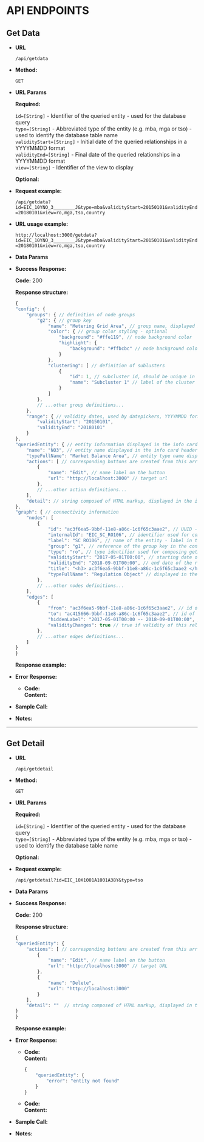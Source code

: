 # API ENDPOINTS

## Get Data

* **URL**

  `/api/getdata`

* **Method:**

  `GET`
  
*  **URL Params**

   **Required:**
 
   `id=[String]` - Identifier of the queried entity - used for the database query  
   `type=[String]` - Abbreviated type of the entity (e.g. mba, mga or tso) - used to identify the database table name  
   `validityStart=[String]` - Initial date of the queried relationships in a YYYYMMDD format  
   `validityEnd=[String]` - Final date of the queried relationships in a YYYYMMDD format  
   `view=[String]` - Identifier of the view to display  
   

   **Optional:**

*   **Request example:**

    `/api/getdata?id=EIC_10YNO_3________J&type=mba&validityStart=20150101&validityEnd=20180101&view=ro,mga,tso,country`

*   **URL usage example:**

    `http://localhost:3000/getdata?id=EIC_10YNO_3________J&type=mba&validityStart=20150101&validityEnd=20180101&view=ro,mga,tso,country`

* **Data Params**

* **Success Response:**

  **Code:** 200 <br />

  **Response structure:**  

    ```javascript
    {
    "config": {
        "groups": { // definition of node groups
            "g2": { // group key
                "name": "Metering Grid Area", // group name, displayed in the legend
                "color": { // group color styling - optional
                    "background": "#ffe119", // node background color
                    "highlight": { 
                        "background": "#ffbcbc" // node background color when clicked on
                    }
                },
                "clustering": [ // definition of sublusters
                    {
                        "id": 1, // subcluster id, should be unique in this array, used in vis.js clustering function
                        "name": "Subcluster 1" // label of the cluster displayed on the cluster node
                    }
                ]
            },
            // ...other group definitions...
        },
        "range": { // validity dates, used by datepickers, YYYYMMDD format
            "validityStart": "20150101",
            "validityEnd": "20180101"
        }
    },
    "queriedEntity": { // entity information displayed in the info card - for optimization
        "name": "NO3", // entity name displayed in the info card header
        "typeFullName": "Market Balance Area", // entity type name displayed in the info card header
        "actions": [ // corresponding buttons are created from this array
            {
                "name": "Edit", // name label on the button
                "url": "http://localhost:3000" // target url
            },
            // ...other action definitions...
        ],
        "detail": // string composed of HTML markup, displayed in the info card
    },
    "graph": { // connectivity information
        "nodes": [
            {
                "id": "ac3f6ea5-9bbf-11e8-a86c-1c6f65c3aae2", // UUID - required by Vis.js
                "internalId": "EIC_SC_RO106", // identifier used for composing getDetail query URL (should be able to query this id in the database)
                "label": "SC RO106", // name of the entity - label in the vizualization, also displayed in the info card header
                "group": "g1", // reference of the group key in the config part - used for styling and clustering
                "type": "ro", // type identifier used for composing getDetail query URL (this should determine the target database table)
                "validityStart": "2017-05-01T00:00", // starting date of the relationship validity  (not the validity of the node!), YYYY-MM-DDTHH:MM format, used for the filtering
                "validityEnd": "2018-09-01T00:00", // end date of the relationship validity (not the validity of the node!), YYYY-MM-DDTHH:MM format, used for the filtering
                "title": "<h3> ac3f6ea5-9bbf-11e8-a86c-1c6f65c3aae2 </h3><ul class=\"tooltip-list\"><li>Validity start: 2017-05-01T00:00</li><li>Validity end: 2018-09-01T00:00</li></ul>", // tooltip content (displayed after hovering over the node), in HTML markup
                "typeFullName": "Regulation Object" // displayed in the info card header
            },
            // ...other nodes definitions...
        ],
        "edges": [
            {
                "from": "ac3f6ea5-9bbf-11e8-a86c-1c6f65c3aae2", // id of the node
                "to": "ac415666-9bbf-11e8-a86c-1c6f65c3aae2", // id of the node
                "hiddenLabel": "2017-05-01T00:00 -- 2018-09-01T00:00", // used for displaying edge label after clicking on it
                "validityChanges": true // true if validity of this relationship STARTS AFTER the queried validity start date or ENDS BEFORE the end of the validity end date
            },
            // ...other edges definitions...
        ]
    }
    }
    ```


  **Response example:**  

 
* **Error Response:**


  * **Code:**  <br />
    **Content:** 


* **Sample Call:**

* **Notes:**
____

## Get Detail

* **URL**

  `/api/getdetail`

* **Method:**

  `GET`
  
*  **URL Params**

   **Required:**
 
   `id=[String]` - Identifier of the queried entity - used for the database query  
   `type=[String]` - Abbreviated type of the entity (e.g. mba, mga or tso) - used to identify the database table name
   

   **Optional:**

*   **Request example:**

    `/api/getdetail?id=EIC_10X1001A1001A38Y&type=tso`

* **Data Params**

* **Success Response:**

  **Code:** 200 <br />

  **Response structure:** 

    ```javascript
    {
    "queriedEntity": {
        "actions": [ // corresponding buttons are created from this array
            {
                "name": "Edit", // name label on the button
                "url": "http://localhost:3000" // target URL
            },
            {
                "name": "Delete",
                "url": "http://localhost:3000"
            }
        ],
        "detail": ""  // string composed of HTML markup, displayed in the info card
    }
    }
    ```

  **Response example:**  
 
* **Error Response:**

  * **Code:**  <br />
    **Content:** 

    ```javascript
    {
        "queriedEntity": {
            "error": "entity not found"
        }
    }
    ```

  * **Code:**  <br />
    **Content:** 

* **Sample Call:**


* **Notes:**